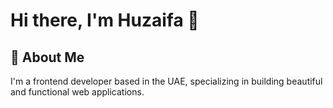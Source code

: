 # Hi there, I'm Huzaifa 👋

## 🚀 About Me
I'm a frontend developer based in the UAE, specializing in building beautiful and functional web applications. 
<!--
## 🔧 Technologies & Tools
- Frontend: React.js, Next.js, Tailwind CSS, Material-UI
- Backend: Node.js, Express.js
- Database: MongoDB
- Authentication: Firebase, Auth0
- State Management: Redux
- Tools: Git, VSCode

## 💼 Looking for Opportunities
I'm currently looking for a job or internship opportunity as a frontend developer. Feel free to reach out if you have any openings!

## 📊 Featured Project
### [FinFam](https://github.com/your-username/FinFam)
A family budget tracking and expense analysis web application to help families manage their income and budget effectively. Built using the MERN Stack with Chart.js/Recharts for data visualization.

## 📫 Let's Connect!
- [LinkedIn](https://www.linkedin.com/in/your-linkedin)
- [Twitter](https://twitter.com/your-twitter)
- [Email](mailto:your-email@example.com)
- -->
